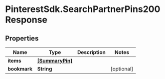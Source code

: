 # PinterestSdk.SearchPartnerPins200Response

## Properties

Name | Type | Description | Notes
------------ | ------------- | ------------- | -------------
**items** | [**[SummaryPin]**](SummaryPin.md) |  | 
**bookmark** | **String** |  | [optional] 


